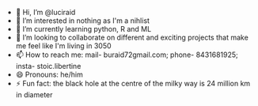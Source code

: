 - 👋 Hi, I’m @luciraid
- 👀 I’m interested in nothing as I'm a nihlist
- 🌱 I’m currently learning python, R and ML
- 💞️ I’m looking to collaborate on different and exciting projects that make me feel like I'm living in 3050
- 📫 How to reach me: mail- buraid72gmail.com; phone- 8431681925; insta- stoic.libertine
- 😄 Pronouns: he/him
- ⚡ Fun fact: the black hole at the centre of the milky way is 24 million km in diameter

<!---
luciraid/luciraid is a ✨ special ✨ repository because its `README.md` (this file) appears on your GitHub profile.
You can click the Preview link to take a look at your changes.
--->
